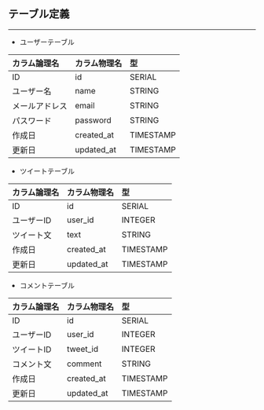 ## テーブル定義
---
- ユーザーテーブル

| カラム論理名 | カラム物理名 | 型 |
|:----|:----|:----|
| ID | id | SERIAL |
| ユーザー名 | name | STRING |
| メールアドレス | email | STRING |
| パスワード | password | STRING |
| 作成日 | created_at | TIMESTAMP |
| 更新日 | updated_at | TIMESTAMP |

- ツイートテーブル

| カラム論理名 | カラム物理名 | 型 |
|:----|:----|:----|
| ID | id | SERIAL |
| ユーザーID | user_id | INTEGER |
| ツイート文 | text | STRING |
| 作成日 | created_at | TIMESTAMP |
| 更新日 | updated_at | TIMESTAMP |

- コメントテーブル

| カラム論理名 | カラム物理名 | 型 |
|:----|:----|:----|
| ID | id | SERIAL |
| ユーザーID | user_id | INTEGER |
| ツイートID | tweet_id | INTEGER |
| コメント文 | comment | STRING |
| 作成日 | created_at | TIMESTAMP |
| 更新日 | updated_at | TIMESTAMP |